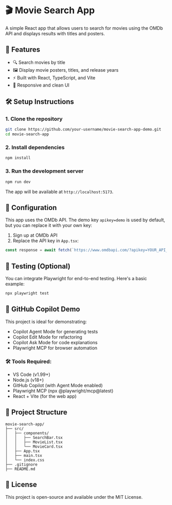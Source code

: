 # 🎬 Movie Search App

A simple React app that allows users to search for movies using the OMDb API and displays results with titles and posters.

## 🚀 Features

- 🔍 Search movies by title
- 🖼️ Display movie posters, titles, and release years
- ⚡ Built with React, TypeScript, and Vite
- 🎨 Responsive and clean UI

## 🛠️ Setup Instructions

### 1. Clone the repository

```bash
git clone https://github.com/your-username/movie-search-app-demo.git
cd movie-search-app
```

### 2. Install dependencies

```bash
npm install
```

### 3. Run the development server

```bash
npm run dev
```

The app will be available at `http://localhost:5173`.

## 🔧 Configuration

This app uses the OMDb API. The demo key `apikey=demo` is used by default, but you can replace it with your own key:

1. Sign up at OMDb API  
2. Replace the API key in `App.tsx`:

```typescript
const response = await fetch(`https://www.omdbapi.com/?apikey=YOUR_API_KEY&s=${query}`);
```

## 🧪 Testing (Optional)

You can integrate Playwright for end-to-end testing. Here's a basic example:

```bash
npx playwright test
```

## 🤖 GitHub Copilot Demo

This project is ideal for demonstrating:
- Copilot Agent Mode for generating tests  
- Copilot Edit Mode for refactoring  
- Copilot Ask Mode for code explanations  
- Playwright MCP for browser automation

### 🛠️ Tools Required:
- VS Code (v1.99+)
- Node.js (v18+)
- GitHub Copilot (with Agent Mode enabled)
- Playwright MCP (npx @playwright/mcp@latest)
- React + Vite (for the web app)

## 📁 Project Structure

```
movie-search-app/
├── src/
│   ├── components/
│   │   ├── SearchBar.tsx
│   │   ├── MovieList.tsx
│   │   └── MovieCard.tsx
│   ├── App.tsx
│   ├── main.tsx
│   └── index.css
├── .gitignore
├── README.md
```

## 📄 License

This project is open-source and available under the MIT License.

